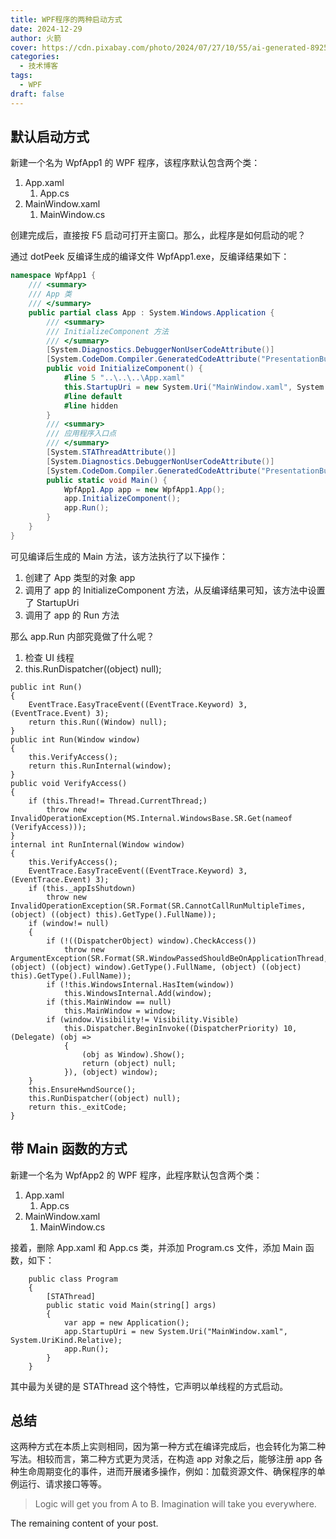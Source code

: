 ```yaml
---
title: WPF程序的两种启动方式
date: 2024-12-29
author: 火箭
cover: https://cdn.pixabay.com/photo/2024/07/27/10/55/ai-generated-8925261_1280.jpg
categories:
  - 技术博客
tags:
  - WPF
draft: false
---
```


<!--more-->
## 默认启动方式

新建一个名为 WpfApp1 的 WPF 程序，该程序默认包含两个类：

1. App.xaml
    1. App.cs
2. MainWindow.xaml
    1. MainWindow.cs

创建完成后，直接按 F5 启动可打开主窗口。那么，此程序是如何启动的呢？

通过 dotPeek 反编译生成的编译文件 WpfApp1.exe，反编译结果如下：

```csharp
namespace WpfApp1 {
    /// <summary>
    /// App 类
    /// </summary>
    public partial class App : System.Windows.Application {
        /// <summary>
        /// InitializeComponent 方法
        /// </summary>
        [System.Diagnostics.DebuggerNonUserCodeAttribute()]
        [System.CodeDom.Compiler.GeneratedCodeAttribute("PresentationBuildTasks", "8.0.5.0")]
        public void InitializeComponent() {
            #line 5 "..\..\..\App.xaml"
            this.StartupUri = new System.Uri("MainWindow.xaml", System.UriKind.Relative);
            #line default
            #line hidden
        }
        /// <summary>
        /// 应用程序入口点
        /// </summary>
        [System.STAThreadAttribute()]
        [System.Diagnostics.DebuggerNonUserCodeAttribute()]
        [System.CodeDom.Compiler.GeneratedCodeAttribute("PresentationBuildTasks", "8.0.5.0")]
        public static void Main() {
            WpfApp1.App app = new WpfApp1.App();
            app.InitializeComponent();
            app.Run();
        }
    }
}
```

可见编译后生成的 Main 方法，该方法执行了以下操作：

1. 创建了 App 类型的对象 app
2. 调用了 app 的 InitializeComponent 方法，从反编译结果可知，该方法中设置了 StartupUri
3. 调用了 app 的 Run 方法

那么 app.Run 内部究竟做了什么呢？

1. 检查 UI 线程
2. this.RunDispatcher((object) null);

```
public int Run()
{
    EventTrace.EasyTraceEvent((EventTrace.Keyword) 3, (EventTrace.Event) 3);
    return this.Run((Window) null);
}
public int Run(Window window)
{
    this.VerifyAccess();
    return this.RunInternal(window);
}
public void VerifyAccess()
{
    if (this.Thread!= Thread.CurrentThread;)
        throw new InvalidOperationException(MS.Internal.WindowsBase.SR.Get(nameof (VerifyAccess)));
}
internal int RunInternal(Window window)
{
    this.VerifyAccess();
    EventTrace.EasyTraceEvent((EventTrace.Keyword) 3, (EventTrace.Event) 3);
    if (this._appIsShutdown)
        throw new InvalidOperationException(SR.Format(SR.CannotCallRunMultipleTimes, (object) ((object) this).GetType().FullName));
    if (window!= null)
    {
        if (!((DispatcherObject) window).CheckAccess())
            throw new ArgumentException(SR.Format(SR.WindowPassedShouldBeOnApplicationThread, (object) ((object) window).GetType().FullName, (object) ((object) this).GetType().FullName));
        if (!this.WindowsInternal.HasItem(window))
            this.WindowsInternal.Add(window);
        if (this.MainWindow == null)
            this.MainWindow = window;
        if (window.Visibility!= Visibility.Visible)
            this.Dispatcher.BeginInvoke((DispatcherPriority) 10, (Delegate) (obj =>
            {
                (obj as Window).Show();
                return (object) null;
            }), (object) window);
    }
    this.EnsureHwndSource();
    this.RunDispatcher((object) null);
    return this._exitCode;
}

```

## 带 Main 函数的方式

新建一个名为 WpfApp2 的 WPF 程序，此程序默认包含两个类：

1. App.xaml
    1. App.cs
2. MainWindow.xaml
    1. MainWindow.cs

接着，删除 App.xaml 和 App.cs 类，并添加 Program.cs 文件，添加 Main 函数，如下：

```
    public class Program
    {
        [STAThread]
        public static void Main(string[] args)
        {
            var app = new Application();
            app.StartupUri = new System.Uri("MainWindow.xaml", System.UriKind.Relative);
            app.Run();
        }
    }

```

其中最为关键的是 STAThread 这个特性，它声明以单线程的方式启动。

## 总结

这两种方式在本质上实则相同，因为第一种方式在编译完成后，也会转化为第二种写法。相较而言，第二种方式更为灵活，在构造 app 对象之后，能够注册 app 各种生命周期变化的事件，进而开展诸多操作，例如：加载资源文件、确保程序的单例运行、请求接口等等。

> Logic will get you from A to B. Imagination will take you everywhere.
>
The remaining content of your post.

